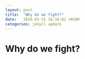 ```yaml
---
layout: post
title:  "Why do we fight?"
date:   2018-03-31 16:16:01 +0100
categories: jekyll update
---
```


# Why do we fight?
